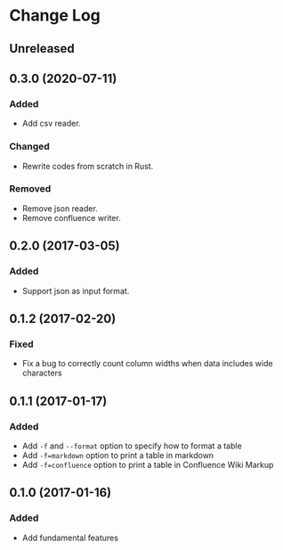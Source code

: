 # Change Log

## Unreleased

## 0.3.0 (2020-07-11)

### Added
* Add csv reader.

### Changed
* Rewrite codes from scratch in Rust.

### Removed
* Remove json reader.
* Remove confluence writer.

## 0.2.0 (2017-03-05)

### Added
* Support json as input format.

## 0.1.2 (2017-02-20)

### Fixed
* Fix a bug to correctly count column widths when data includes wide characters

## 0.1.1 (2017-01-17)

### Added
* Add `-f` and `--format` option to specify how to format a table
* Add `-f=markdown` option to print a table in markdown
* Add `-f=confluence` option to print a table in Confluence Wiki Markup

## 0.1.0 (2017-01-16)

### Added
* Add fundamental features
